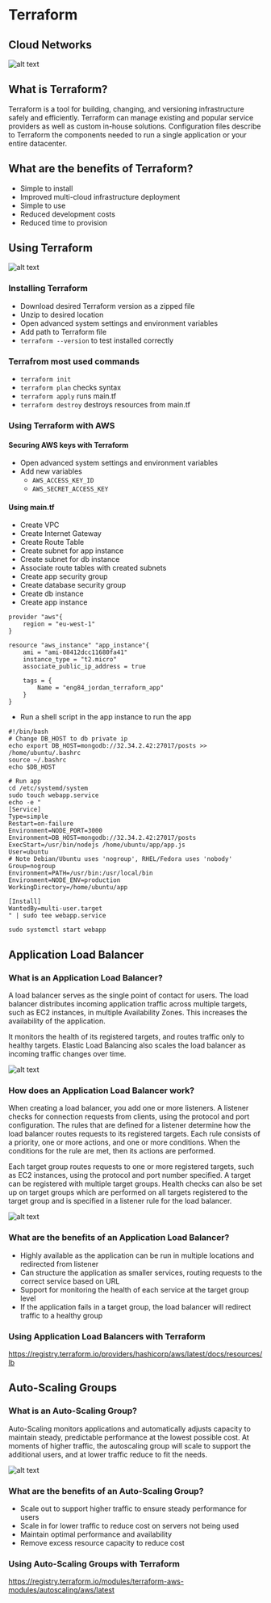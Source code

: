 # Terraform
## Cloud Networks
![alt text](https://cdn.discordapp.com/attachments/836898832637624370/841615996284043274/public-private-hybrid-clouds.png)

## What is Terraform?
Terraform is a tool for building, changing, and versioning infrastructure safely and efficiently. Terraform can manage existing and popular service providers as well as custom in-house solutions. Configuration files describe to Terraform the components needed to run a single application or your entire datacenter.

## What are the benefits of Terraform?
- Simple to install
- Improved multi-cloud infrastructure deployment
- Simple to use
- Reduced development costs
- Reduced time to provision

## Using Terraform
![alt text](https://miro.medium.com/max/1052/1*ONt5L9S_sNaLQoIoECflWQ.png)

### Installing Terraform
- Download desired Terraform version as a zipped file
- Unzip to desired location
- Open advanced system settings and environment variables
- Add path to Terraform file
- `terraform --version` to test installed correctly

### Terrafrom most used commands
- `terraform init`
- `terraform plan` checks syntax
- `terraform apply` runs main.tf
- `terraform destroy` destroys resources from main.tf

### Using Terraform with AWS
#### Securing AWS keys with Terraform
- Open advanced system settings and environment variables
- Add new variables
	- `AWS_ACCESS_KEY_ID`
	- `AWS_SECRET_ACCESS_KEY`

#### Using main.tf
- Create VPC
- Create Internet Gateway
- Create Route Table
- Create subnet for app instance
- Create subnet for db instance
- Associate route tables with created subnets
- Create app security group
- Create database security group
- Create db instance
- Create app instance
```
provider "aws"{
	region = "eu-west-1"
}

resource "aws_instance" "app_instance"{
	ami = "ami-08412dcc11680fa41"
	instance_type = "t2.micro"
	associate_public_ip_address = true

	tags = {
		Name = "eng84_jordan_terraform_app"
	}
}
```
- Run a shell script in the app instance to run the app
```
#!/bin/bash
# Change DB_HOST to db private ip
echo export DB_HOST=mongodb://32.34.2.42:27017/posts >> /home/ubuntu/.bashrc
source ~/.bashrc
echo $DB_HOST

# Run app
cd /etc/systemd/system
sudo touch webapp.service
echo -e "
[Service]
Type=simple
Restart=on-failure
Environment=NODE_PORT=3000
Environment=DB_HOST=mongodb://32.34.2.42:27017/posts
ExecStart=/usr/bin/nodejs /home/ubuntu/app/app.js
User=ubuntu
# Note Debian/Ubuntu uses 'nogroup', RHEL/Fedora uses 'nobody'
Group=nogroup
Environment=PATH=/usr/bin:/usr/local/bin
Environment=NODE_ENV=production
WorkingDirectory=/home/ubuntu/app

[Install]
WantedBy=multi-user.target
" | sudo tee webapp.service

sudo systemctl start webapp
```

## Application Load Balancer
### What is an Application Load Balancer?
A load balancer serves as the single point of contact for users. The load balancer distributes incoming application traffic across multiple targets, such as EC2 instances, in multiple Availability Zones. This increases the availability of the application.

It monitors the health of its registered targets, and routes traffic only to healthy targets. Elastic Load Balancing also scales the load balancer as incoming traffic changes over time.

![alt text](https://miro.medium.com/max/1200/0*UCFdX5MLOV2Pt3bL)

### How does an Application Load Balancer work?
When creating a load balancer, you add one or more listeners. A listener checks for connection requests from clients, using the protocol and port configuration. The rules that are defined for a listener determine how the load balancer routes requests to its registered targets. Each rule consists of a priority, one or more actions, and one or more conditions. When the conditions for the rule are met, then its actions are performed.

Each target group routes requests to one or more registered targets, such as EC2 instances, using the protocol and port number specified. A target can be registered with multiple target groups. Health checks can also be set up on target groups which are performed on all targets registered to the target group and is specified in a listener rule for the load balancer.

![alt text](https://docs.aws.amazon.com/elasticloadbalancing/latest/application/images/component_architecture.png)

### What are the benefits of an Application Load Balancer?
- Highly available as the application can be run in multiple locations and redirected from listener
- Can structure the application as smaller services, routing requests to the correct service based on URL
- Support for monitoring the health of each service at the target group level
- If the application fails in a target group, the load balancer will redirect traffic to a healthy group

### Using Application Load Balancers with Terraform
https://registry.terraform.io/providers/hashicorp/aws/latest/docs/resources/lb

## Auto-Scaling Groups
### What is an Auto-Scaling Group?
Auto-Scaling monitors applications and automatically adjusts capacity to maintain steady, predictable performance at the lowest possible cost. At moments of higher traffic, the autoscaling group will scale to support the additional users, and at lower traffic reduce to fit the needs.

![alt text](https://docs.aws.amazon.com/autoscaling/ec2/userguide/images/as-sample-web-architecture-diagram-with-asgs.png)

### What are the benefits of an Auto-Scaling Group?
- Scale out to support higher traffic to ensure steady performance for users
- Scale in for lower traffic to reduce cost on servers not being used
- Maintain optimal performance and availability
- Remove excess resource capacity to reduce cost

### Using Auto-Scaling Groups with Terraform
https://registry.terraform.io/modules/terraform-aws-modules/autoscaling/aws/latest

